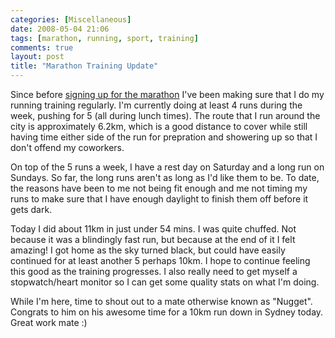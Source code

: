 ```yaml
---
categories: [Miscellaneous]
date: 2008-05-04 21:06
tags: [marathon, running, sport, training]
comments: true
layout: post
title: "Marathon Training Update"
---
```

Since before <a href="/posts/more-punishment/" title="More Punishment">signing up for the marathon</a> I've been making sure that I do my running training regularly. I'm currently doing at least 4 runs during the week, pushing for 5 (all during lunch times). The route that I run around the city is approximately 6.2km, which is a good distance to cover while still having time either side of the run for prepration and showering up so that I don't offend my coworkers.

<!--more-->

On top of the 5 runs a week, I have a rest day on Saturday and a long run on Sundays. So far, the long runs aren't as long as I'd like them to be. To date, the reasons have been to me not being fit enough and me not timing my runs to make sure that I have enough daylight to finish them off before it gets dark.

Today I did about 11km in just under 54 mins. I was quite chuffed. Not because it was a blindingly fast run, but because at the end of it I felt amazing! I got home as the sky turned black, but could have easily continued for at least another 5 perhaps 10km. I hope to continue feeling this good as the training progresses. I also really need to get myself a stopwatch/heart monitor so I can get some quality stats on what I'm doing.

While I'm here, time to shout out to a mate otherwise known as "Nugget". Congrats to him on his awesome time for a 10km run down in Sydney today. Great work mate :)
